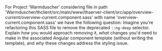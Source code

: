For Project 'Warmduscher' considering file in path 'Warmduscher/thclient/src/main/www/thserver-client/src/app/overview-current/overview-current.component.sass' with name 'overview-current.component.sass' we have the following question:
Imagine you're refactoring this SASS file to remove the deprecated `::ng-deep` selector. Explain *how* you would approach removing it, *what* changes you'd need to make in the associated Angular component template (without writing the template), and *why* these changes address the styling issue.